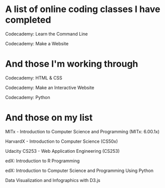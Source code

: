 A list of online coding classes I have completed
===================================
<p>Codecademy: Learn the Command Line</p>
<p>Codecademy: Make a Website</p>

And those I'm working through
===================================
<p>Codecademy: HTML & CSS</p>
<p>Codecademy: Make an Interactive Website</p>
<p>Codecademy: Python</p>

And those on my list
===================================
<p>MITx - Introduction to Computer Science and Programming (MITx: 6.00.1x)</p>
<p>HarvardX - Introduction to Computer Science (CS50x)</p>
<p>Udacity CS253 - Web Application Engineering (CS253)</p>
<p>edX: Introduction to R Programming</p>
<p>edX: Introduction to Computer Science and Programming Using Python</p>
<p>Data Visualization and Infographics with D3.js</p>
